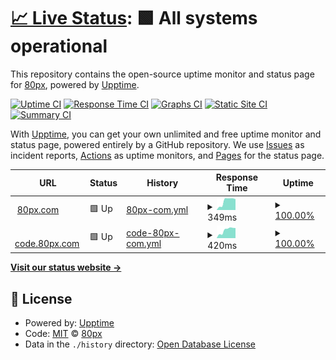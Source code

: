 # [📈 Live Status](https://80px.github.io/uptime): <!--live status--> **🟩 All systems operational**

This repository contains the open-source uptime monitor and status page for [80px](https://80px.github.io/uptime), powered by [Upptime](https://github.com/upptime/upptime).

[![Uptime CI](https://github.com/80px/uptime/workflows/Uptime%20CI/badge.svg)](https://github.com/80px/uptime/actions?query=workflow%3A%22Uptime+CI%22)
[![Response Time CI](https://github.com/80px/uptime/workflows/Response%20Time%20CI/badge.svg)](https://github.com/80px/uptime/actions?query=workflow%3A%22Response+Time+CI%22)
[![Graphs CI](https://github.com/80px/uptime/workflows/Graphs%20CI/badge.svg)](https://github.com/80px/uptime/actions?query=workflow%3A%22Graphs+CI%22)
[![Static Site CI](https://github.com/80px/uptime/workflows/Static%20Site%20CI/badge.svg)](https://github.com/80px/uptime/actions?query=workflow%3A%22Static+Site+CI%22)
[![Summary CI](https://github.com/80px/uptime/workflows/Summary%20CI/badge.svg)](https://github.com/80px/uptime/actions?query=workflow%3A%22Summary+CI%22)

With [Upptime](https://upptime.js.org), you can get your own unlimited and free uptime monitor and status page, powered entirely by a GitHub repository. We use [Issues](https://github.com/80px/uptime/issues) as incident reports, [Actions](https://github.com/80px/uptime/actions) as uptime monitors, and [Pages](https://80px.github.io/uptime) for the status page.

<!--start: status pages-->
<!-- This summary is generated by Upptime (https://github.com/upptime/upptime) -->
<!-- Do not edit this manually, your changes will be overwritten -->
<!-- prettier-ignore -->
| URL | Status | History | Response Time | Uptime |
| --- | ------ | ------- | ------------- | ------ |
| <img alt="" src="https://icons.duckduckgo.com/ip3/80px.com.ico" height="13"> [80px.com](https://80px.com) | 🟩 Up | [80px-com.yml](https://github.com/80px/uptime/commits/HEAD/history/80px-com.yml) | <details><summary><img alt="Response time graph" src="./graphs/80px-com/response-time-week.png" height="20"> 349ms</summary><br><a href="https://80px.github.io/uptime/history/80px-com"><img alt="Response time 348" src="https://img.shields.io/endpoint?url=https%3A%2F%2Fraw.githubusercontent.com%2F80px%2Fuptime%2FHEAD%2Fapi%2F80px-com%2Fresponse-time.json"></a><br><a href="https://80px.github.io/uptime/history/80px-com"><img alt="24-hour response time 290" src="https://img.shields.io/endpoint?url=https%3A%2F%2Fraw.githubusercontent.com%2F80px%2Fuptime%2FHEAD%2Fapi%2F80px-com%2Fresponse-time-day.json"></a><br><a href="https://80px.github.io/uptime/history/80px-com"><img alt="7-day response time 349" src="https://img.shields.io/endpoint?url=https%3A%2F%2Fraw.githubusercontent.com%2F80px%2Fuptime%2FHEAD%2Fapi%2F80px-com%2Fresponse-time-week.json"></a><br><a href="https://80px.github.io/uptime/history/80px-com"><img alt="30-day response time 271" src="https://img.shields.io/endpoint?url=https%3A%2F%2Fraw.githubusercontent.com%2F80px%2Fuptime%2FHEAD%2Fapi%2F80px-com%2Fresponse-time-month.json"></a><br><a href="https://80px.github.io/uptime/history/80px-com"><img alt="1-year response time 348" src="https://img.shields.io/endpoint?url=https%3A%2F%2Fraw.githubusercontent.com%2F80px%2Fuptime%2FHEAD%2Fapi%2F80px-com%2Fresponse-time-year.json"></a></details> | <details><summary><a href="https://80px.github.io/uptime/history/80px-com">100.00%</a></summary><a href="https://80px.github.io/uptime/history/80px-com"><img alt="All-time uptime 99.30%" src="https://img.shields.io/endpoint?url=https%3A%2F%2Fraw.githubusercontent.com%2F80px%2Fuptime%2FHEAD%2Fapi%2F80px-com%2Fuptime.json"></a><br><a href="https://80px.github.io/uptime/history/80px-com"><img alt="24-hour uptime 100.00%" src="https://img.shields.io/endpoint?url=https%3A%2F%2Fraw.githubusercontent.com%2F80px%2Fuptime%2FHEAD%2Fapi%2F80px-com%2Fuptime-day.json"></a><br><a href="https://80px.github.io/uptime/history/80px-com"><img alt="7-day uptime 100.00%" src="https://img.shields.io/endpoint?url=https%3A%2F%2Fraw.githubusercontent.com%2F80px%2Fuptime%2FHEAD%2Fapi%2F80px-com%2Fuptime-week.json"></a><br><a href="https://80px.github.io/uptime/history/80px-com"><img alt="30-day uptime 99.96%" src="https://img.shields.io/endpoint?url=https%3A%2F%2Fraw.githubusercontent.com%2F80px%2Fuptime%2FHEAD%2Fapi%2F80px-com%2Fuptime-month.json"></a><br><a href="https://80px.github.io/uptime/history/80px-com"><img alt="1-year uptime 99.30%" src="https://img.shields.io/endpoint?url=https%3A%2F%2Fraw.githubusercontent.com%2F80px%2Fuptime%2FHEAD%2Fapi%2F80px-com%2Fuptime-year.json"></a></details>
| <img alt="" src="https://icons.duckduckgo.com/ip3/code.80px.com.ico" height="13"> [code.80px.com](https://code.80px.com) | 🟩 Up | [code-80px-com.yml](https://github.com/80px/uptime/commits/HEAD/history/code-80px-com.yml) | <details><summary><img alt="Response time graph" src="./graphs/code-80px-com/response-time-week.png" height="20"> 420ms</summary><br><a href="https://80px.github.io/uptime/history/code-80px-com"><img alt="Response time 398" src="https://img.shields.io/endpoint?url=https%3A%2F%2Fraw.githubusercontent.com%2F80px%2Fuptime%2FHEAD%2Fapi%2Fcode-80px-com%2Fresponse-time.json"></a><br><a href="https://80px.github.io/uptime/history/code-80px-com"><img alt="24-hour response time 442" src="https://img.shields.io/endpoint?url=https%3A%2F%2Fraw.githubusercontent.com%2F80px%2Fuptime%2FHEAD%2Fapi%2Fcode-80px-com%2Fresponse-time-day.json"></a><br><a href="https://80px.github.io/uptime/history/code-80px-com"><img alt="7-day response time 420" src="https://img.shields.io/endpoint?url=https%3A%2F%2Fraw.githubusercontent.com%2F80px%2Fuptime%2FHEAD%2Fapi%2Fcode-80px-com%2Fresponse-time-week.json"></a><br><a href="https://80px.github.io/uptime/history/code-80px-com"><img alt="30-day response time 371" src="https://img.shields.io/endpoint?url=https%3A%2F%2Fraw.githubusercontent.com%2F80px%2Fuptime%2FHEAD%2Fapi%2Fcode-80px-com%2Fresponse-time-month.json"></a><br><a href="https://80px.github.io/uptime/history/code-80px-com"><img alt="1-year response time 398" src="https://img.shields.io/endpoint?url=https%3A%2F%2Fraw.githubusercontent.com%2F80px%2Fuptime%2FHEAD%2Fapi%2Fcode-80px-com%2Fresponse-time-year.json"></a></details> | <details><summary><a href="https://80px.github.io/uptime/history/code-80px-com">100.00%</a></summary><a href="https://80px.github.io/uptime/history/code-80px-com"><img alt="All-time uptime 99.92%" src="https://img.shields.io/endpoint?url=https%3A%2F%2Fraw.githubusercontent.com%2F80px%2Fuptime%2FHEAD%2Fapi%2Fcode-80px-com%2Fuptime.json"></a><br><a href="https://80px.github.io/uptime/history/code-80px-com"><img alt="24-hour uptime 100.00%" src="https://img.shields.io/endpoint?url=https%3A%2F%2Fraw.githubusercontent.com%2F80px%2Fuptime%2FHEAD%2Fapi%2Fcode-80px-com%2Fuptime-day.json"></a><br><a href="https://80px.github.io/uptime/history/code-80px-com"><img alt="7-day uptime 100.00%" src="https://img.shields.io/endpoint?url=https%3A%2F%2Fraw.githubusercontent.com%2F80px%2Fuptime%2FHEAD%2Fapi%2Fcode-80px-com%2Fuptime-week.json"></a><br><a href="https://80px.github.io/uptime/history/code-80px-com"><img alt="30-day uptime 100.00%" src="https://img.shields.io/endpoint?url=https%3A%2F%2Fraw.githubusercontent.com%2F80px%2Fuptime%2FHEAD%2Fapi%2Fcode-80px-com%2Fuptime-month.json"></a><br><a href="https://80px.github.io/uptime/history/code-80px-com"><img alt="1-year uptime 99.92%" src="https://img.shields.io/endpoint?url=https%3A%2F%2Fraw.githubusercontent.com%2F80px%2Fuptime%2FHEAD%2Fapi%2Fcode-80px-com%2Fuptime-year.json"></a></details>

<!--end: status pages-->

[**Visit our status website →**](https://80px.github.io/uptime)

## 📄 License

- Powered by: [Upptime](https://github.com/upptime/upptime)
- Code: [MIT](./LICENSE) © [80px](https://80px.github.io/uptime)
- Data in the `./history` directory: [Open Database License](https://opendatacommons.org/licenses/odbl/1-0/)
